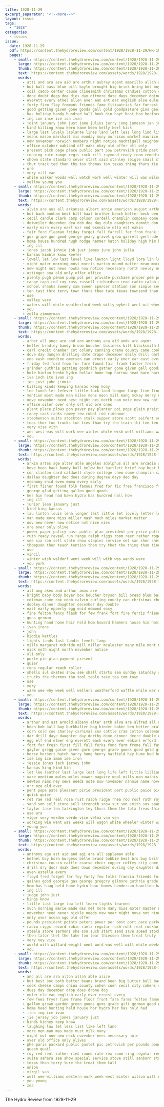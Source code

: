 ```yaml
---
title: 1928-11-29
excerpt_separator: "<!--more-->"
layout: issue
tags:
  - "1928"
categories:
  - issues
issue:
  date: 1928-11-29
  pdf: https://content.thehydroreview.com/content/1928/1928-11-29/HR-1928-11-29.pdf
  pages:
    - small: https://content.thehydroreview.com/content/1928/1928-11-29/small/HR-1928-11-29-01.jpg
      large: https://content.thehydroreview.com/content/1928/1928-11-29/large/HR-1928-11-29-01.jpg
      thumb: https://content.thehydroreview.com/content/1928/1928-11-29/thumbnails/HR-1928-11-29-01.jpg
      text: https://content.thehydroreview.com/assets/words/1928/1928-11-29/HR-1928-11-29-01.txt
      words:
        - atti and ara asa aid are arthur aubrey agent amarillo allah arizona aud all arab alice april
        - but ball bass blue bill boyle brought big brick bring bel boy back both ber body broadway bow bridgeport bills bales barton better bale bows best baek business bald bis bene books brothers been
        - coil caddo center cause clinesmith christmas candies cotton chis cast class company come care cater cote chair cody cox cattle church canary child car cot carr comes cat county candy city corner cross cohens caldwell christ charles can cook capi close came cor
        - done doubt deep dea dies day ditmore date days december doing demo deputy differ dial
        - everett every ethel ellen ever ean ent ear english else euler even
        - forty firm floy fremont friends fame fitzpatrick far forrest fisher fountain fine first fix from forget floor face famous for farm found frame former
        - good getting given gone goods gall gold goodpasture gins george gregg goes garden
        - has holiday handy hundred hall hook hin hoyt host hoo herford hand haye herman hol house henry held huge had home hydro head him her hosey
        - ing ion ince ice isa ivan
        - joint january john just jame julius jerry jong jameson jan jones jennings jing jae
        - kind killing know kern kame keen kelly kert kick
        - large last lovely laplante lines land left less long lind little lloyd line laura leather lodge lose lights later like
        - means mason marshall mis monday mony morrison market maurice mattar march milk most mer many morning might made merrill miles man more members may men
        - new november norwich numbers night notice nachtigall neighbors not necessary name near names now
        - office october oakland off oaks okay old offer ott only
        - present pick page place public part pow petrovich pride past prior prince pretty power pater paris pont picking price paper pust plant per phoenix
        - running rate range regis rock rill raymond ready room remedies rind robert rex radio records robinson run reading read
        - shown state standard sever start said stanley seigle small stores seven send star starring she six seifert sid shelby second store square shows station soon service seen smaller sales son sincere special sale southern show stage sil sheriff sam sole stock shawnee saturday ser see sell set save
        - thur track ted then thy too thomas ton texas thing thurs tie truly team tures town the than tone tully toa tien till thoma thet taken take takes them table train
        - ure
        - very vill van
        - while walker woods wall watch work well winter will was wilson western wee won willard with windows warkentin way west winning williams wil wonder wife walk want week wich walter
        - yellow young you
    - small: https://content.thehydroreview.com/content/1928/1928-11-29/small/HR-1928-11-29-02.jpg
      large: https://content.thehydroreview.com/content/1928/1928-11-29/large/HR-1928-11-29-02.jpg
      thumb: https://content.thehydroreview.com/content/1928/1928-11-29/thumbnails/HR-1928-11-29-02.jpg
      text: https://content.thehydroreview.com/assets/words/1928/1928-11-29/HR-1928-11-29-02.txt
      words:
        - alvin are aus all arkansas albert annie american august arthur asa anna and allen
        - but back bonham best bill baal brother beach better beck ben been ball bright bridgeport body ber bertha bas bryan bel butler below baby
        - cecil candle clark camp colson cordell champlin company come claus chris canyon came corn chase curly call charles cardwell chick chester caddo capon coop cedar city court condi cotton cooper child carl carolyn county cash cane clifford
        - detweiler december dea deb dee day duly daughters demott don during date days daughter
        - early ezra every earl ear end exendine ella est eakin
        - fair ford fleeman friday forget fall farrell fer from frank frost for farm fry fine
        - gor gripe gun good george geary gravel grow garrett gertrude given
        - home house hundred hugh hodge hammer hatch holiday high him har her herndon half hydro homa has
        - ing ill
        - jones jacob johnie job just james june john julia
        - kansas kimble know keefer
        - lowell let low last level live lawton light lloyd lora lin long late latter lookeba
        - might mater morning must morris marion mound matter mean more mon mil mabel mcfarlin made monday miller mesh mayes morgan much mott market manning maud mineo magee
        - new night not news nowka now notice necessary north neeley noy noon near
        - ottinger oma old only offer office
        - plenty pugh penne pump pol per private purchase proper pee pound present price penner persons perle
        - range raph rod roy ross russell richardson read radio ralph ray rup real ruben ruber rosa ridenour road robert ranch
        - school shanks sweeny sam sween spencer station son simple see sun still sade stunz swan stockton said special sunday strong shower state service smith steve swartzendruber store santa screen sister shou subject sell svee sermon set spain saturday sale
        - ten tast thro terry town thurs theo tate texas townsend than thu testa them the tom ton thor thompson tucker triplett tudor twitty
        - use
        - valley very
        - waters will while weatherford week witty wykert went wit wheeler weather well with way was wat
        - you
        - zella zimmerman
    - small: https://content.thehydroreview.com/content/1928/1928-11-29/small/HR-1928-11-29-03.jpg
      large: https://content.thehydroreview.com/content/1928/1928-11-29/large/HR-1928-11-29-03.jpg
      thumb: https://content.thehydroreview.com/content/1928/1928-11-29/thumbnails/HR-1928-11-29-03.jpg
      text: https://content.thehydroreview.com/assets/words/1928/1928-11-29/HR-1928-11-29-03.txt
      words:
        - arber all ange aro and ann anthony ana aid anda are agent
        - better bradley bandy broom boucher business bill blacksmith bales beat blakley bart but breeding bring book beryl blower been butler boat
        - carl credit chamber cot colony canning crema county came cook cecil clerk cage car chance change cutter cole col come comes city cattle corn cant
        - dove day dungan drilling date drape december daily drill darko
        - ena eash exendine emerson ean ernest early ener ear east ever ellen ery egg
        - friday fed ford from for farm found fair frank faster fresh fede far fare farms fos factor felton finer flock
        - grinder guthrie getting goodrich gather gone given gall goods geary glad george good guest gee grain
        - hole hinton henke hydro hollar home hop harrow head hare harness hamilton hay hens hainline hore hey has held high had heart homa hatfield
        - iva inch ito ivan ing
        - jon just john jimmie
        - killing kinds keeping kansas keep koay
        - lee lunch ler lefever little luck land league large live ling law
        - mention most made man miles mens moon mill mang mckay merry milk mower maa mou more men mims many mail mccormick mae much mance
        - neve november need nest night nei north nan note now new not
        - office oiler over only ort old ore ones
        - plant place plows pon paver pay planter poi pope plain prairie phon pore ports pie per pot public pou pian
        - raney rack ranks ramey rew rubal rod ridenour
        - stephenson suits stockton stalk supper store scott seifert seif smith sullivan sunday sull short scarth spring state sister six season son sell sat scraper service south sarge see set sale seer said sheller silk sales school stove
        - teas thor too trucks ton ties than try the train thi tee ten
        - very vise vith
        - wes west was will work wee winter while wish well williams way write wool works weatherford why with
        - you
    - small: https://content.thehydroreview.com/content/1928/1928-11-29/small/HR-1928-11-29-04.jpg
      large: https://content.thehydroreview.com/content/1928/1928-11-29/large/HR-1928-11-29-04.jpg
      thumb: https://content.thehydroreview.com/content/1928/1928-11-29/thumbnails/HR-1928-11-29-04.jpg
      text: https://content.thehydroreview.com/assets/words/1928/1928-11-29/HR-1928-11-29-04.txt
      words:
        - arkin artes age alter able angeles adolphus all are arcadia and
        - bove been baek bandy ball below but bartlett brief buy best better beams business bennett
        - con clinton card caldwell clyde college chew come champlin care christmas certain covey cat coats cost can clifford chance car
        - dallas daughter dec does during degree days deo day
        - economy enid even emma every early
        - first fisher found folk famous fred for fix free francisco from faster forrest friends
        - george glad getting gallon good goods
        - her hin head had hawn hydro has hundred hall how
        - ing ill
        - junior jean january just
        - kind king kansas
        - lau linton louis lena longer last little let lovely letter long lower low
        - man made more miss miller mash much miles market matter
        - nov new never now notice not nice nies
        - ore over only olive
        - power paper policy past public plan president per price potters pillars profit portland potter
        - ruth ready reveal run range ralph riggs room reer rather rogers reason
        - see six son sell state show staples service set san sher sherman som speed school stockton saturday sinton sister store safe sunday station she stange special snyder standard
        - thompson then teach tention them try thet the thing than tines till
        - use
        - vincil
        - winter wish waldorf went week will with was wands ware
        - you york
    - small: https://content.thehydroreview.com/content/1928/1928-11-29/small/HR-1928-11-29-05.jpg
      large: https://content.thehydroreview.com/content/1928/1928-11-29/large/HR-1928-11-29-05.jpg
      thumb: https://content.thehydroreview.com/content/1928/1928-11-29/thumbnails/HR-1928-11-29-05.jpg
      text: https://content.thehydroreview.com/assets/words/1928/1928-11-29/HR-1928-11-29-05.txt
      words:
        - all ang akes and arthur amos are
        - bright baby body boyer box boucher bryson bill bread blum barnes bottles
        - coleman came cox cobb calvin curling county can christmas church collier company caddo chambers cope city
        - dooley dinner daughter december day double
        - east early epperly egg enid edmond easy
        - fine felton fancy flash for few frank fort fire ferris friends from
        - guns german
        - hunting hand home hair held hom howard hammers house him hamilton homer hydro hatfield hardware hye har
        - ivan irons
        - john
        - kiddie kettles
        - lights lands last landis levels lamp
        - mills margaret mcbride mill miller mcalester many mile mont monday miss mash miles
        - nick noth night north november notice
        - oli only
        - porte pie plan payment present
        - quier
        - reno regular reach roller
        - shells sul skates show see shall starts sen sunday saturday store stoves supper staple santa school son
        - trucks the thermos thu tool table take tea tom town
        - use
        - very
        - warm wee why week well wallers weatherford waffle while war went will wright with was work west waller
        - you
    - small: https://content.thehydroreview.com/content/1928/1928-11-29/small/HR-1928-11-29-06.jpg
      large: https://content.thehydroreview.com/content/1928/1928-11-29/large/HR-1928-11-29-06.jpg
      thumb: https://content.thehydroreview.com/content/1928/1928-11-29/thumbnails/HR-1928-11-29-06.jpg
      text: https://content.thehydroreview.com/assets/words/1928/1928-11-29/HR-1928-11-29-06.txt
      words:
        - arthur and ast arnold albany alter arth alva are alfred all alexander ates
        - been bob ball bay burkhalter bag binder baker ben better braly but butter blakley butler bell butcher black bac back brought beye baier ber buy banks baby brunt bartgis
        - corn cold coe charley carnival cox cattle cram cotton coleman cot child cane colt credit cad cant can cope chittenden come clinton city class cater car
        - dar drill daye daughter day dorthy done dinner deere double dell dise does
        - egg elf end elmer eng everett eash every ever eakins erford
        - fort for fresh first fill full forks fond farm frome fall fay felton friday fig ford folks from fam frances
        - gaylor gregg guise given gorn george grade goods good gold grain gave
        - horse herbert hatch harry hong henry hatfield hey hume hed head homes heater hall him harrow home honor ham hamilton hydro hay held hunting her harness heidebrecht helt hinton had has
        - isa ing ice imam ide iron
        - jessie jones jack jersey john
        - kansas king kind kin
        - let lee leather last large leat long life left little lillian loyal lister
        - mare mention mules miles mower maguire meal mills mon mathis mccormick milward miss milk maule miller money motto matilda mis mares mite monday many most mash made
        - newton nims ney news needs note now november nannie name nove nevin nine night noel necessary new
        - orr oza old over
        - pent pope pate pleasant pirie president part public paice picking plate present peg patty pure peat pane
        - quick quier
        - ret rae red real rosa rust ralph ridge rhea rod roof ruth roy reasons row round rach
        - sand son self store sell strength snow sur sun smith sos span sunday see set sharp six send state school sper service she scott smooth saturday save
        - taylor tase tea talkington tey thurs them the tota treas thie too table tor tol tom tad ton trip
        - use ura
        - vigor very verden verde vice velma van ven
        - working wie want was weeks will wagon white wheeler winter with wat work west walker wene western well wheat why wes weatherford wyatt wilson walter warkentin week went wife
        - young you
    - small: https://content.thehydroreview.com/content/1928/1928-11-29/small/HR-1928-11-29-07.jpg
      large: https://content.thehydroreview.com/content/1928/1928-11-29/large/HR-1928-11-29-07.jpg
      thumb: https://content.thehydroreview.com/content/1928/1928-11-29/thumbnails/HR-1928-11-29-07.jpg
      text: https://content.thehydroreview.com/assets/words/1928/1928-11-29/HR-1928-11-29-07.txt
      words:
        - anthony age ast aid and agi are all appleman able
        - bethel boy born burgess belle brand bobbie best bro buy britton boat beams banks been
        - christmas cousin cattle course cheer copper coffey city come couper cordell clinton consoli coupe coy care crosswhite company creek church
        - drill dry door doak does down december during day daughter days denny dickey dent dinner
        - even estella every
        - floyd fred forget far foy forty few folks francia friends for frank first fill friday from
        - gaines good georgia gas george gregory gilmore guthrie grade given gave
        - hem has haag held home hydro hour homes henderson hamilton harm how her hinton husband hand hudson happy harry hardware high
        - ing ill
        - judge john just
        - kings know
        - little last large low left learn lights learned
        - much morning marie made mas mel more many miss moter master miles monday money morgan mor may
        - november need never nickle needs new near night nova not ning niece
        - only over ocean ogo old offer
        - pounds president points peters power per post port pace parker place plan pet prittie past proven pro price
        - radio riggs record robin raetz regular rush ruhl real rockholt reach rust
        - steele store sermons she son such start send save speed stock see sun sullens seem stain saturday soon stay sedan schmidt sucha said sister schmit six sport short smith sunday sick school shed service
        - then tator thet the take too tear thiessen them treat truly
        - very vey vice
        - world with willard weight went word was well will while weeks won week wait west wil weathers water winter wife washer
        - you
    - small: https://content.thehydroreview.com/content/1928/1928-11-29/small/HR-1928-11-29-08.jpg
      large: https://content.thehydroreview.com/content/1928/1928-11-29/large/HR-1928-11-29-08.jpg
      thumb: https://content.thehydroreview.com/content/1928/1928-11-29/thumbnails/HR-1928-11-29-08.jpg
      text: https://content.thehydroreview.com/assets/words/1928/1928-11-29/HR-1928-11-29-08.txt
      words:
        - and all are ara alton allah able alice
        - but best boc both better beans brand been big butter bull bacon bridge buy ball body bottle brands barton boas brothers bartlett bree blue bie bee bring
        - cook cheese camps china county cohen cuen cecil city cohens christos christmas crayon coats card come christian chase cee can cheap coffee cure
        - dues day december drop does drone dog
        - euler ele ean english early ever ernest every
        - few fees fryer fine frame floor front fara farms felton famous fair fresh for from farm
        - gallon grown garden green goods gums grade gift german good garvey
        - home head hunting held house hor hydro her has hold had
        - ites ing ice ivan
        - jie jersey job jones january just
        - kinds kidney keep know
        - laughing law let less list like left land
        - more men man mas made must milk many
        - night not now new neck november nees necessary note
        - over old office only olives
        - phe paris packard public pastel pic petrovich per pounds pound pair poi pickles pauls place police pears pretty page peo pee poor
        - queen quail
        - roy red rent rather ried round rate rex room ring regular ree
        - suite sahara see show special service stove still sanborn standard sale surprise strawberry store saucer string saturday sugar sella schilling sour salt said stock salmon seal sack sequoyah saw she smith shoats sewing small sell starring smoke
        - texas than terry ture the treat them tall
        - union
        - virgil van
        - well wee williams western work week west winter wilson will wish walt want wil white with
        - you young
        - zea
---
```


The Hydro Review from 1928-11-29

<!--more-->


